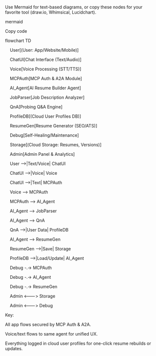 Use Mermaid for text-based diagrams, or copy these nodes for your favorite tool (draw.io, Whimsical, Lucidchart).



mermaid

Copy code

flowchart TD

    User[(User: App/Website/Mobile)]

    ChatUI[Chat Interface (Text/Audio)]

    Voice[Voice Processing (STT/TTS)]

    MCPAuth[MCP Auth & A2A Module]

    AI_Agent[AI Resume Builder Agent]

    JobParser[Job Description Analyzer]

    QnA[Probing Q&A Engine]

    ProfileDB[(Cloud User Profiles DB)]

    ResumeGen[Resume Generator (SEO/ATS)]

    Debug[Self-Healing/Maintenance]

    Storage[(Cloud Storage: Resumes, Versions)]

    Admin[Admin Panel & Analytics]



    User -->|Text/Voice| ChatUI

    ChatUI -->|Voice| Voice

    ChatUI -->|Text| MCPAuth

    Voice --> MCPAuth

    MCPAuth --> AI_Agent

    AI_Agent --> JobParser

    AI_Agent --> QnA

    QnA -->|User Data| ProfileDB

    AI_Agent --> ResumeGen

    ResumeGen -->|Save| Storage

    ProfileDB -->|Load/Update| AI_Agent

    Debug -.-> MCPAuth

    Debug -.-> AI_Agent

    Debug -.-> ResumeGen

    Admin <---> Storage

    Admin <---> Debug

Key:



All app flows secured by MCP Auth & A2A.



Voice/text flows to same agent for unified UX.



Everything logged in cloud user profiles for one-click resume rebuilds or updates.

